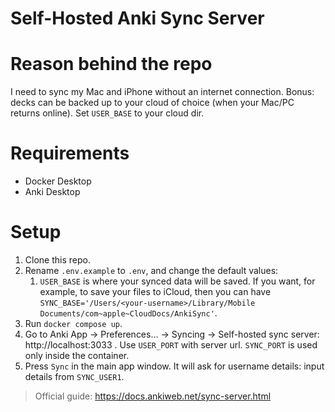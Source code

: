 # Self-Hosted Anki Sync Server

# Reason behind the repo

I need to sync my Mac and iPhone without an internet connection.
Bonus: decks can be backed up to your cloud of choice (when your Mac/PC returns online). Set `USER_BASE` to your cloud dir.

# Requirements

- Docker Desktop
- Anki Desktop

# Setup

1. Clone this repo.
2. Rename `.env.example` to `.env`, and change the default values:
   1. `USER_BASE` is where your synced data will be saved. If you want, for example, to save your files to iCloud, then you can have `SYNC_BASE='/Users/<your-username>/Library/Mobile Documents/com~apple~CloudDocs/AnkiSync'`.
3. Run `docker compose up`.
4. Go to Anki App -> Preferences... -> Syncing -> Self-hosted sync server: http://localhost:3033 . Use `USER_PORT` with server url. `SYNC_PORT` is used only inside the container.
5. Press `Sync` in the main app window. It will ask for username details: input details from `SYNC_USER1`.

> Official guide: https://docs.ankiweb.net/sync-server.html
